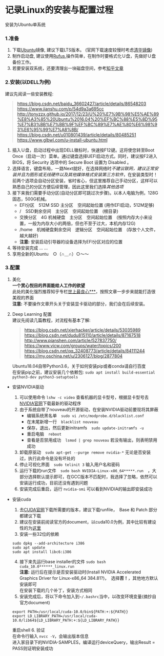 # 记录Linux的安装与配置过程
安装为Ubuntu单系统
### 1.准备
1. 下载[Ubuntu](https://www.ubuntu.com/index_kylin)镜像, 建议下载LTS版本。
(官网下载速度较慢时考虑[清华镜像](https://mirrors.tuna.tsinghua.edu.cn/))
2. 制作启动盘, 建议使用[Rufus](https://rufus.ie/),操作简单，在制作时要格式化Ｕ盘，先做好Ｕ盘备份工作。
3. 若要安装双系统，还要清理出一块磁盘空间，参考[知乎文章](https://zhuanlan.zhihu.com/p/35970220)

### 2.安装(以DELL为例)
建议先阅读一些安装教程:  
> https://blog.csdn.net/baidu_36602427/article/details/86548203  
> https://www.jianshu.com/p/54d9a3a695cc  
> http://tonyzzx.github.io/2017/12/23/U%20%E7%9B%98%E5%AE%89%E8%A3%85%20Ubuntu%2016.04%20%EF%BC%88%E5%8D%95%E7%B3%BB%E7%BB%9F%EF%BC%89%E7%AE%80%E6%98%93%E6%95%99%E7%A8%8B/  
> https://blog.csdn.net/u010801439/article/details/80485251  
> https://www.glbwl.com/u-install-ubuntu.html  

1. 插入Ｕ盘，启动过程中出现DELL徽标时，快速按F12键。这将使您转至Boot Once（启动一次）菜单。通过键盘选择UEFI启动方式。同时，建议按F2进入BIOS，将 Security 选项中的 Secure Boot 设置为 Disabled 。
2. 选择语言，键盘布局，一路Next就好，在选择网络时*不建议联网，建议正常安装并且为图形或无线硬件以及其他媒体格式安装第三方软件*，在安装类型时！  
前两个选项会自动分区安装，省时省心，但这里推荐自己手动分区，这样可以熟悉自己的分区方便后续管理，因此这里我们选择*其他选项*  
3. 接下来我们需要手动分区(自动分区即可跳过次步骤)。以本人电脑为例，128G固态，500G机械。  
    * EFI分区　512M SSD 主分区　空间起始位置 (用作EFI启动，512M足够)
    * /　SSD剩余空间　主分区　空间起始位置　(根目录)
    * 交换分区　4G 机械硬盘　主分区　空间起始位置　(按照内存大小来设置，一般为内存大小的两倍，但也不至于过大，本机内存12G)
    * /home　机械硬盘剩余空间　逻辑分区　空间起始位置　(存放个人文件，越大越好)
    * **注意:** 安装启动引导器的设备选择为EFI分区对应的位置  
4. 等待安装完成 ... ... 
5. 享用全新的Ubuntu　Ｏ（∩＿∩）Ｏ～～

### 3.配置
1. 美化  
**一个赏心悦目的界面能给人工作的欲望**  
此处的美化强烈推荐知乎专栏[世上最良心***](https://zhuanlan.zhihu.com/p/63584709)，按照文章一步步来就能打造很美观的界面  
**注意:** 不要操作文章开头关于安装显卡驱动的部分，我们会在后续安装。
2. Deep Learning 配置  
    建议先阅读几篇教程，对流程有基本了解:  
    > https://blog.csdn.net/xierhacker/article/details/53035989  
    > https://blog.csdn.net/dudu815110/article/details/87167518  
    > http://www.pianshen.com/article/527837750/  
    > https://www.vicw.com/groups/water/topics/200  
    > https://blog.csdn.net/qq_32408773/article/details/84111244  
    > https://my.oschina.net/u/2306127/blog/2877804  

    Ubuntu18.04自带Python3.6，关于如何安装pip或者conda请自行百度  
    在安装pip之前，建议安装几个依赖包: `sudo apt install build-essential python3-dev python3-setuptools`
* 安装NVIDIA驱动  
    1. 可以使用命令 `lshw -c video` 查看机器的显卡型号，根据显卡型号去[NVIDIA官网](https://www.nvidia.cn/)下载最新的驱动程序  
    2. 由于系统自带了nouveau的开源驱动，在安装NVIDIA驱动前要现将其屏蔽
        * 编辑系统黑名单　`sudo vi /etc/modprobe.d/blacklist.conf`
        * 在末尾新增一行　`blacklist nouveau`
        * 保存，退出，然后更新initramfs　`sudo update-initramfs -u`
        * 重启电脑　`reboot`
        * 查看是否禁用成功　`lsmod | grep nouveau` 若没有输出，则表明禁用成功  
    3. 卸载原驱动　`sudo apt-get --purge remove nvidia-*` 无论是否安装过，执行此命令是没有坏处的  
    4. 停止可视化界面　`sudo telinit 3` 输入用户名和密码
    5. 运行下载的run文件　`sudo bash NVIDIA-Linux-x86_64*****.run`　，大部分选择默认提示即可，在GCC版本不匹配时，我选择了忽略，依然可以安装运行成功，目前还没有遇到问题  
    6. 安装完成后重启，运行 `nvidia-smi` 可以看到NVIDIA的输出即安装成功

* 安装cuda  
    1. 去[CUDA官网](https://developer.nvidia.com/cuda-downloads)下载所需要的版本，建议下载runfile，　Base 和 Patch 部分都建议下载
    2. 建议在安装前阅读官方的document，以cuda10.0为例，其中比较有建设性的为[这里](https://docs.nvidia.com/cuda/archive/10.0/cuda-quick-start-guide/index.html#ubuntu-x86_64)  
    3. 安装一些32位的依赖  
    ```
    sudo dpkg --add-architecture i386  
    sudo apt update  
    sudo apt install libc6:i386  
    ```
    4. 接下来先运行base installer的文件 `sudo bash cuda_10.0******_linux.run`  
    **注意:** 运行后在提示是否安装驱动时(Install NVIDIA Accelerated Graphics Driver for Linux-x86_64 384.81?)，　选择**否！**，其他地方默认安装即可  
    在安装下载的几个补丁，安装方式相同  
    5. 安装完成后，将以下命令加入到`~/.bashrc`当中，以改变环境变量(摘抄自官方document)  
    ```
    export PATH=/usr/local/cuda-10.0/bin${PATH:+:${PATH}}
    export LD_LIBRARY_PATH=/usr/local/cuda-10.0/lib64${LD_LIBRARY_PATH:+:${LD_LIBRARY_PATH}}
    ```
    重启shell
    6. 验证  
    在命令行输入 `nvcc -V`，会输出版本信息  
    进入家目录下的NVIDIA-SAMPLES，编译运行deviceQuery，输出Result = PASS则证明安装成功





